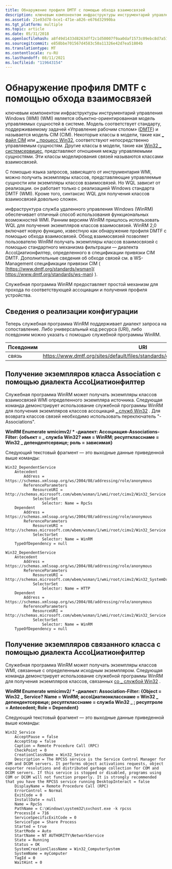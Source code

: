 ```yaml
---
title: Обнаружение профиля DMTF с помощью обхода взаимосвязей
description: ключевым компонентом инфраструктуры инструментарий управления Windows (WMI) (WMI) является объектно-ориентированная модель управляемых сущностей в системе.
ms.assetid: 21e03d78-bce1-471e-a826-e676d32990ba
ms.tgt_platform: multiple
ms.topic: article
ms.date: 05/31/2018
ms.openlocfilehash: a8f49d1433d8263dff2c1d50007f9aa0daf1573c09ebc8d7a513eda658c51997
ms.sourcegitcommit: e858bbe701567d4583c50a11326e42d7ea51804b
ms.translationtype: MT
ms.contentlocale: ru-RU
ms.lasthandoff: 08/11/2021
ms.locfileid: "119643154"
---
```

# <a name="dmtf-profile-discovery-through-association-traversal"></a>Обнаружение профиля DMTF с помощью обхода взаимосвязей

ключевым компонентом инфраструктуры инструментарий управления Windows (WMI) (WMI) является объектно-ориентированная модель управляемых сущностей в системе. Модель соответствует стандарту, поддерживаемому задачей «Управление рабочим столом» ([DMTF](https://www.dmtf.org/standards/wsman)) и называется модель CIM (CIM). Некоторые классы в модели, такие как [ \_ файл CIM](../cimwin32prov/cim-datafile.md) или [ \_ процесс Win32](../cimwin32prov/win32-process.md), соответствуют непосредственно управляемым сущностям. Другие классы в модели, такие как [Win32 \_ системсервицес](../cimwin32prov/win32-systemservices.md), представляют отношения между управляемыми сущностями. Эти классы моделирования связей называются классами взаимосвязей.

С помощью языка запросов, зависящего от инструментария WMI, можно получить экземпляры классов, представляющие управляемые сущности или экземпляры классов взаимосвязей. Но WQL зависит от реализации. он работает только с реализацией Windows стандарта DMTF (WMI). Кроме того, синтаксис WQL для получения классов взаимосвязей довольно сложен.

инфраструктура служба удаленного управления Windows (WinRM) обеспечивает отличный способ использования функциональных возможностей WMI. Ранним версиям WinRM пришлось использовать WQL для получения экземпляров классов взаимосвязей. WinRM 2,0 включает новую функцию, известную как обнаружение профиля DMTF с помощью обхода взаимосвязей. Обход взаимосвязей позволяет пользователю WinRM получать экземпляры классов взаимосвязей с помощью стандартного механизма фильтрации — диалекта АссоЦиатионфилтер, определенного в спецификации привязки CIM DMTF. Дополнительные сведения об обходе связей см. в WS-Management спецификации привязки CIM ( [https://www.dmtf.org/standards/wsman]( https://www.dmtf.org/standards/ws-man) ).

Служебная программа WinRM предоставляет простой механизм для прохода по соответствующей ассоциации и получения профиля устройства.

## <a name="configuration-implementation-details"></a>Сведения о реализации конфигурации

Теперь служебная программа WinRM поддерживает диалект запроса на сопоставление. Либо универсальный код ресурса (URI), либо псевдоним можно указать с помощью служебной программы WinRM.



| Псевдоним       | URI                                                               |
|-------------|-------------------------------------------------------------------|
| связь | https://www.dmtf.org/sites/default/files/standards/documents/DSP0227_1.0.0.pdf |



 

## <a name="retrieving-instances-of-an-association-class-by-using-the-associationfilter-dialect"></a>Получение экземпляров класса Association с помощью диалекта АссоЦиатионфилтер

Служебная программа WinRM может получать экземпляры классов взаимосвязей WMI определенного экземпляра источника. Следующая команда демонстрирует использование служебной программы WinRM для получения экземпляров классов ассоциаций [ \_ служб Win32](../cimwin32prov/win32-service.md) . Для возврата классов связей необходимо использовать переключатель "-Associations".

**WinRM Enumerate wmicimv2/ \* -диалект: Ассоциация-Associations-Filter: {объект = \_ служба Win32? имя = WinRM; ресулткласснаме = Win32 \_ депендентсервице; роль = зависимая}**

Следующий текстовый фрагмент — это выходные данные приведенной выше команды:

``` syntax
Win32_DependentService
    Antecedent
        Address = https://schemas.xmlsoap.org/ws/2004/08/addressing/role/anonymous
        ReferenceParameters
            ResourceURI = http://schemas.microsoft.com/wbem/wsman/1/wmi/root/cimv2/Win32_Service
            SelectorSet
                Selector: Name = RpcSs
    Dependent
        Address = https://schemas.xmlsoap.org/ws/2004/08/addressing/role/anonymous
        ReferenceParameters
            ResourceURI = http://schemas.microsoft.com/wbem/wsman/1/wmi/root/cimv2/Win32_Service
            SelectorSet
                Selector: Name = WinRM
    TypeOfDependency = null

Win32_DependentService
    Antecedent
        Address = https://schemas.xmlsoap.org/ws/2004/08/addressing/role/anonymous
        ReferenceParameters
            ResourceURI = http://schemas.microsoft.com/wbem/wsman/1/wmi/root/cimv2/Win32_SystemDriver
            SelectorSet
                Selector: Name = HTTP
    Dependent
        Address = https://schemas.xmlsoap.org/ws/2004/08/addressing/role/anonymous
        ReferenceParameters
            ResourceURI = http://schemas.microsoft.com/wbem/wsman/1/wmi/root/cimv2/Win32_Service
            SelectorSet
                Selector: Name = WinRM
    TypeOfDependency = null
```

## <a name="retrieving-instances-of-an-associated-class-by-using-the-associationfilter-dialect"></a>Получение экземпляров связанного класса с помощью диалекта АссоЦиатионфилтер

Служебная программа WinRM может получать экземпляры классов WMI, связанные с определенным исходным экземпляром. Следующая команда демонстрирует использование служебной программы WinRM для получения экземпляров классов, связанных [со \_ службой Win32](../cimwin32prov/win32-service.md) .

**WinRM Enumerate wmicimv2/ \* -диалект: Association-Filter: {Object = Win32 \_ Service? Name = WinRM; ассоЦиатионкласснаме = Win32 \_ депендентсервице; ресулткласснаме = служба Win32 \_ ; ресултроле = Antecedent; Role = Dependent}**

Следующий текстовый фрагмент — это выходные данные приведенной выше команды:

``` syntax
Win32_Service
    AcceptPause = false
    AcceptStop = false
    Caption = Remote Procedure Call (RPC)
    CheckPoint = 0
    CreationClassName = Win32_Service
    Description = The RPCSS service is the Service Control Manager for COM and DCOM servers. It performs object activations requests, object exporter resolutions and distributed garbage collection for COM and DCOM servers. If this service is stopped or disabled, programs using COM or DCOM will not function properly. It is strongly recommended that you have the RPCSS service running DesktopInteract = false
    DisplayName = Remote Procedure Call (RPC)
    ErrorControl = Normal
    ExitCode = 0
    InstallDate = null
    Name = RpcSs
    PathName = C:\Windows\system32\svchost.exe -k rpcss
    ProcessId = 716
    ServiceSpecificExitCode = 0
    ServiceType = Share Process
    Started = true
    StartMode = Auto
    StartName = NT AUTHORITY\NetworkService
    State = Running
    Status = OK
    SystemCreationClassName = Win32_ComputerSystem
    SystemName = myComputer
    TagId = 0
    WaitHint = 0
```

 

 